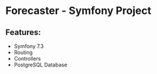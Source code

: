 # Forecaster - Symfony Project

## Features:

- Symfony 7.3
- Routing
- Controllers
- PostgreSQL Database
